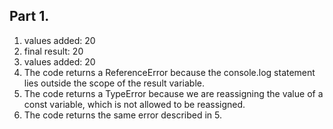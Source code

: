 ## Part 1.
1. values added:  20
2. final result:  20
3. values added:  20
4. The code returns a ReferenceError because the console.log statement lies outside the scope of the result variable.
5. The code returns a TypeError because we are reassigning the value of a const variable, which is not allowed to be reassigned.
6. The code returns the same error described in 5.
